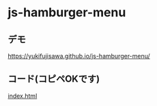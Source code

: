 # js-hamburger-menu

## デモ

https://yukifujisawa.github.io/js-hamburger-menu/

## コード(コピペOKです)

[index.html](https://github.com/YukiFujisawa/js-hamburger-menu/blob/main/index.html)
